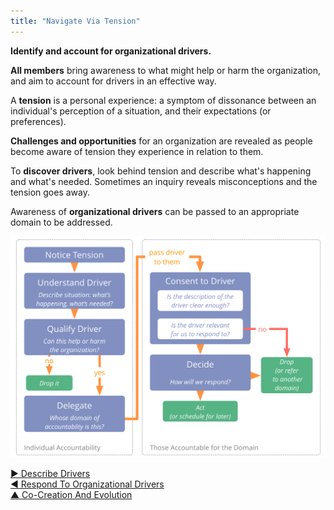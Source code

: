 ```yaml
---
title: "Navigate Via Tension"
---
```



**Identify and account for organizational drivers.**

**All members** bring awareness to what might help or harm the organization, and aim to account for drivers in an effective way. 

A **tension** is a personal experience: a symptom of dissonance between an individual's perception of a situation, and their expectations (or preferences). 




**Challenges and opportunities** for an organization are revealed as people become aware of tension they experience in relation to them.

To **discover drivers**, look behind tension and describe what's happening and what's needed. Sometimes an inquiry reveals misconceptions and the tension goes away.

Awareness of **organizational drivers** can be passed to an appropriate domain to be addressed.



![inline,fit](img/process/navigate-via-tension-slides.png)



[&#9654; Describe Drivers](describe-drivers.html)<br/>[&#9664; Respond To Organizational Drivers](respond-to-organizational-drivers.html)<br/>[&#9650; Co-Creation And Evolution](co-creation-and-evolution.html)

